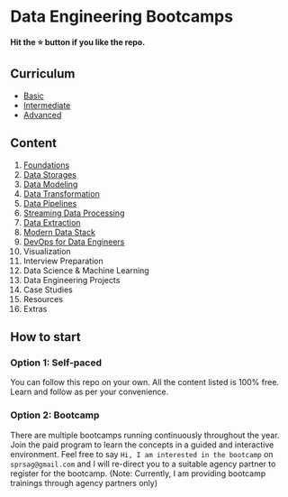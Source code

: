 # Data Engineering Bootcamps

**Hit the ⭐️ button if you like the repo.**

## Curriculum 

- [Basic](./00-curriculum/01-basic.md)
- [Intermediate](./00-curriculum/02-intermediate.md)
- [Advanced](./00-curriculum/03-advanced.md)

## Content

1. [Foundations](./01-foundations/)
1. [Data Storages](./02-data-storages/)
1. [Data Modeling](./03-data-modeling/)
1. [Data Transformation](./04-data-transformation/)
1. [Data Pipelines](./05-data-pipelines/)
1. [Streaming Data Processing](./06-stream-data-processing/)
1. [Data Extraction](./07-data-extraction/)
1. [Modern Data Stack](./08-modern-data-stack/)
1. [DevOps for Data Engineers](./09-devops/)
1. Visualization
1. Interview Preparation
1. Data Science & Machine Learning
1. Data Engineering Projects
1. Case Studies
1. Resources
1. Extras

## How to start

### Option 1: Self-paced

You can follow this repo on your own. All the content listed is 100% free. Learn and follow as per your convenience.

### Option 2: Bootcamp

There are multiple bootcamps running continuously throughout the year. Join the paid program to learn the concepts in a guided and interactive environment. Feel free to say `Hi, I am interested in the bootcamp` on `sprsag@gmail.com` and I will re-direct you to a suitable agency partner to register for the bootcamp. (Note: Currently, I am providing bootcamp trainings through agency partners only)